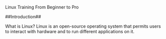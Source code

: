 Linux Training From Beginner to Pro

##Introduction##

What is Linux?
Linux is an open-source operating system that permits users to interact with hardware and to run different applications on it.




